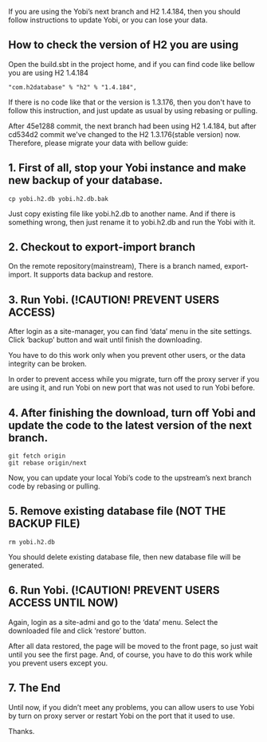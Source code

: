 If you are using the Yobi’s next branch and H2 1.4.184, then you should follow instructions to update Yobi, or you can lose your data.

## How to check the version of H2 you are using

Open the build.sbt in the project home, and if you can find code like bellow you are using H2 1.4.184

```
"com.h2database" % "h2" % "1.4.184",
```

If there is no code like that or the version is 1.3.176, then you don't have to follow this instruction, 
and just update as usual by using rebasing or pulling.

After 45e1288 commit, the next branch had been using H2 1.4.184, but after cd534d2 commit we've changed to the H2 1.3.176(stable version) now. 
Therefore, please migrate your data with bellow guide:

## 1. First of all, stop your Yobi instance and make new backup of your database.

```
cp yobi.h2.db yobi.h2.db.bak
```

Just copy existing file like yobi.h2.db to another name.
And if there is something wrong, then just rename it to yobi.h2.db and run the Yobi with it.

## 2. Checkout to export-import branch

On the remote repository(mainstream), There is a branch named, export-import.
It supports data backup and restore.

## 3. Run Yobi. (!CAUTION! PREVENT USERS ACCESS)

After login as a site-manager, you can find ‘data’ menu in the site settings.
Click ‘backup’ button and wait until finish the downloading.

You have to do this work only when you prevent other users,
or the data integrity can be broken.

In order to prevent access while you migrate, turn off the proxy server if you are using it,
and run Yobi on new port that was not used to run Yobi before. 

## 4. After finishing the download, turn off Yobi and update the code to the latest version of the next branch.

```
git fetch origin
git rebase origin/next
```

Now, you can update your local Yobi’s code to the upstream’s next branch code by rebasing or pulling.

## 5. Remove existing database file (NOT THE BACKUP FILE)

```
rm yobi.h2.db
```

You should delete existing database file, then new database file will be generated.

## 6. Run Yobi. (!CAUTION! PREVENT USERS ACCESS UNTIL NOW)

Again, login as a site-admi and go to the ‘data’ menu. Select the downloaded file and click ‘restore’ button.

After all data restored, the page will be moved to the front page, so just wait until you see the first page.
And, of course, you have to do this work while you prevent users except you.

## 7. The End

Until now, if you didn’t meet any problems, you can allow users to use Yobi by turn on proxy server or restart Yobi on the port that it used to use.

Thanks.

